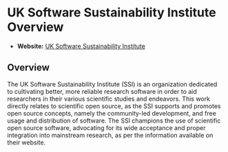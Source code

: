 # UK Software Sustainability Institute Overview

- **Website:** [UK Software Sustainability Institute](https://www.software.ac.uk/)

## Overview

The UK Software Sustainability Institute (SSI) is an organization dedicated to cultivating better, more reliable research software in order to aid researchers in their various scientific studies and endeavors. This work directly relates to scientific open source, as the SSI supports and promotes open source concepts, namely the community-led development, and free usage and distribution of software. The SSI champions the use of scientific open source software, advocating for its wide acceptance and proper integration into mainstream research, as per the information available on their website.
